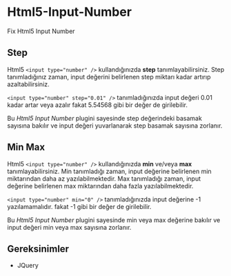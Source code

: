 # Html5-Input-Number
Fix Html5 Input Number

## Step
Html5 ```<input type="number" />``` kullandığınızda **step** tanımlayabilirsiniz. Step tanımladığınız zaman, input değerini belirlenen step miktarı kadar artırıp azaltabilirsiniz.

```<input type="number" step="0.01" />``` tanımladığınızda input değeri 0.01 kadar artar veya azalır fakat 5.54568 gibi bir değer de girilebilir.

Bu *Html5 Input Number* plugini sayesinde step değerindeki basamak sayısına bakılır ve input değeri yuvarlanarak step basamak sayısına zorlanır.

## Min Max
Html5 ```<input type="number" />``` kullandığınızda **min** ve/veya **max**  tanımlayabilirsiniz. 
Min tanımladığı zaman, input değerine belirlenen min miktarından daha az yazılabilmektedir.
Max tanımladığı zaman, input değerine belirlenen max miktarından daha fazla yazılabilmektedir.

```<input type="number" min="0" />``` tanımladığınızda input değerine -1 yazılamamalıdır. fakat -1 gibi bir değer de girilebilir.

Bu *Html5 Input Number* plugini sayesinde min veya max değerine bakılır ve input değeri min veya max sayısına zorlanır.

## Gereksinimler
- JQuery
